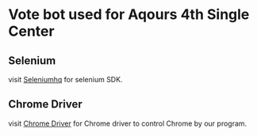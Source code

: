 # Vote bot used for Aqours 4th Single Center
## Selenium
visit [Seleniumhq](https://www.seleniumhq.org/) for selenium SDK.
## Chrome Driver
visit [Chrome Driver](http://chromedriver.chromium.org/) for Chrome driver to control Chrome by our program.

